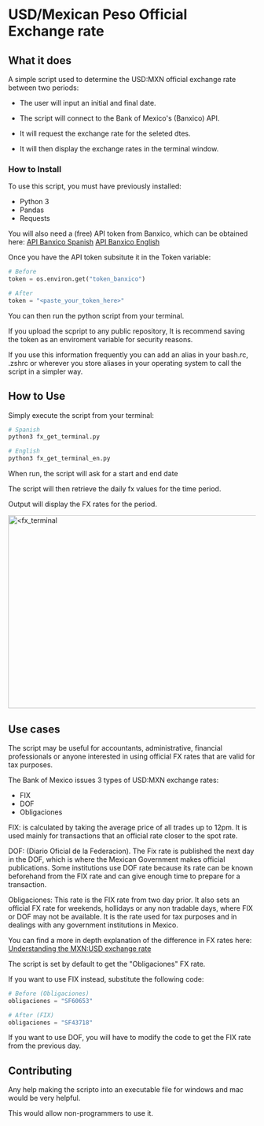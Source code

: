 # USD/Mexican Peso Official Exchange rate

## What it does

A simple script used to determine the USD:MXN official exchange rate between two periods:

- The user will input an initial and final date.

- The script will connect to the Bank of Mexico's (Banxico) API.

- It will request the exchange rate for the seleted dtes.

- It will then display the exchange rates in the terminal window.

### How to Install

To use this script, you must have previously installed:

- Python 3
- Pandas
- Requests

You will also need a (free) API token from Banxico, which can be obtained here:
[API Banxico Spanish](https://www.banxico.org.mx/SieAPIRest/service/v1/)
[API Banxico English](https://www.banxico.org.mx/SieAPIRest/service/v1/?locale=en)

Once you have the API token subsitute it in the Token variable:

```python
# Before
token = os.environ.get("token_banxico")

# After
token = "<paste_your_token_here>"
```

You can then run the python script from your terminal.

If you upload the scpript to any public repository, It is recommend saving the token as an enviroment variable for security reasons.

If you use this information frequently you can add an alias in your bash.rc, .zshrc or wherever you store aliases in your operating system to call the script in a simpler way.

## How to Use

Simply execute the script from your terminal:

```bash
# Spanish
python3 fx_get_terminal.py

# English
python3 fx_get_terminal_en.py
```

When run, the script will ask for a start and end date

The script will then retrieve the daily fx values for the time period.

Output will display the FX rates for the period.

<img src="https://bite-size.mx/fx_terminal.gif" alt="<fx_terminal" width="600" height="392">

## Use cases

The script may be useful for accountants, administrative, financial professionals or anyone interested in using official FX rates that are valid for tax purposes.

The Bank of Mexico issues 3 types of USD:MXN exchange rates:

- FIX
- DOF
- Obligaciones

FIX: is calculated by taking the average price of all trades up to 12pm. It is used mainly for transactions that an official rate closer to the spot rate.

DOF: (Diario Oficial de la Federacion). The Fix rate is published the next day in the DOF, which is where the Mexican Government makes official publications. Some institutions use DOF rate because its rate can be known beforehand from the FIX rate and can give enough time to prepare for a transaction.

Obligaciones: This rate is the FIX rate from two day prior. It also sets an official FX rate for weekends, hollidays or any non tradable days, where FIX or DOF may not be available. It is the rate used for tax purposes and in dealings with any government institutions in Mexico.

You can find a more in depth explanation of the difference in FX rates here:
[Understanding the MXN:USD exchange rate](https://pablocruz.io/how-to-get-the-official-usd-mxn-exchange-rate-from-banxico/)

The script is set by default to get the "Obligaciones" FX rate.

If you want to use FIX instead, substitute the following code:

```python
# Before (Obligaciones)
obligaciones = "SF60653" 

# After (FIX)
obligaciones = "SF43718" 
```

If you want to use DOF, you will have to modify the code to get the FIX rate from the previous day.

## Contributing

Any help making the scripto into an executable file for windows and mac would be very helpful.

This would allow non-programmers to use it.
